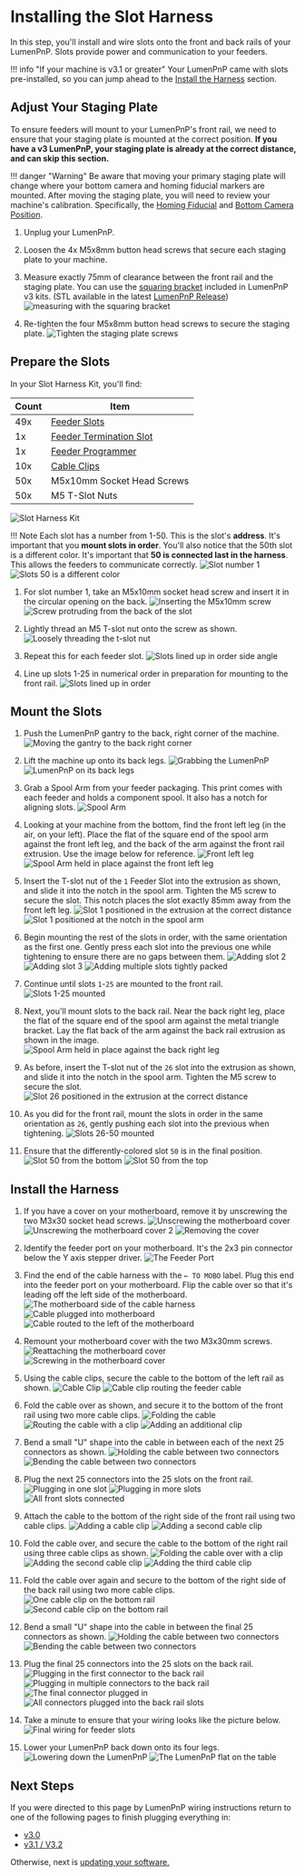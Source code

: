 # Installing the Slot Harness

In this step, you'll install and wire slots onto the front and back rails of your LumenPnP. Slots provide power and communication to your feeders.

!!! info "If your machine is v3.1 or greater"
    Your LumenPnP came with slots pre-installed, so you can jump ahead to the [Install the Harness](#install-the-harness) section.

## Adjust Your Staging Plate

To ensure feeders will mount to your LumenPnP's front rail, we need to ensure that your staging plate is mounted at the correct position. **If you have a v3 LumenPnP, your staging plate is already at the correct distance, and can skip this section.**

!!! danger "Warning"
    Be aware that moving your primary staging plate will change where your bottom camera and homing fiducial markers are mounted. After moving the staging plate, you will need to review your machine's calibration. Specifically, the [Homing Fiducial](../../openpnp/calibration/4-homing-fiducial/#tuning-the-homing-fiducial) and [Bottom Camera Position](../../openpnp/calibration/7-bottom-camera-position/).

1. Unplug your LumenPnP.

2. Loosen the 4x M5x8mm button head screws that secure each staging plate to your machine.

3. Measure exactly 75mm of clearance between the front rail and the staging plate. You can use the [squaring bracket](https://github.com/opulo-inc/lumenpnp/blob/main/pnp/cad/FDM/squaring-bracket.FCStd) included in LumenPnP v3 kits. (STL available in the latest [LumenPnP Release](https://github.com/opulo-inc/lumenpnp/releases))
  ![measuring with the squaring bracket](img/staging-plate-spacing.webp)

1. Re-tighten the four M5x8mm button head screws to secure the staging plate.
   ![Tighten the staging plate screws](img/staging-right-screw-1.webp)

## Prepare the Slots

In your Slot Harness Kit, you'll find:

| Count | Item                                |
| ----- | ----------------------------------- |
| 49x   | [Feeder Slots][slot-url]            |
| 1x    | [Feeder Termination Slot][slot-url] |
| 1x    | [Feeder Programmer][slot-url]       |
| 10x   | [Cable Clips][clip-url]             |
| 50x   | M5x10mm Socket Head Screws          |
| 50x   | M5 T-Slot Nuts                      |

![Slot Harness Kit](img/IMG_1969.webp)

!!! Note
    Each slot has a number from 1-50. This is the slot's **address**. It's important that you **mount slots in order**. You'll also notice that the 50th slot is a different color. It's important that **50 is connected last in the harness**. This allows the feeders to communicate correctly.
      ![Slot number 1](img/IMG_2023.webp)
      ![Slots 50 is a different color](img/IMG_1973.webp)

1. For slot number 1, take an M5x10mm socket head screw and insert it in the circular opening on the back.
   ![Inserting the M5x10mm screw](img/IMG_2026.webp)
   ![Screw protruding from the back of the slot](img/IMG_2027.webp)

2. Lightly thread an M5 T-slot nut onto the screw as shown.
   ![Loosely threading the t-slot nut](img/IMG_2029.webp)

3. Repeat this for each feeder slot.
   ![Slots lined up in order side angle](img/IMG_2039.webp)

4. Line up slots 1-25 in numerical order in preparation for mounting to the front rail.
   ![Slots lined up in order](img/IMG_2038.webp)

## Mount the Slots

1. Push the LumenPnP gantry to the back, right corner of the machine.
   ![Moving the gantry to the back right corner](img/IMG_1959.webp)
2. Lift the machine up onto its back legs.
   ![Grabbing the LumenPnP](img/IMG_1962.webp)
   ![LumenPnP on its back legs](img/IMG_1963.webp)
3. Grab a Spool Arm from your feeder packaging. This print comes with each feeder and holds a component spool. It also has a notch for aligning slots.
   ![Spool Arm](img/IMG_1968.webp)

4. Looking at your machine from the bottom, find the front left leg (in the air, on your left). Place the flat of the square end of the spool arm against the front left leg, and the back of the arm against the front rail extrusion. Use the image below for reference.
   ![Front left leg](img/IMG_2030.webp)
   ![Spool Arm held in place against the front left leg](img/IMG_2032.webp)

5. Insert the T-slot nut of the `1` Feeder Slot into the extrusion as shown, and slide it into the notch in the spool arm. Tighten the M5 screw to secure the slot. This notch places the slot exactly 85mm away from the front left leg.
   ![Slot 1 positioned in the extrusion at the correct distance](img/IMG_2034.webp)
   ![Slot 1 positioned at the notch in the spool arm](img/IMG_2037.webp)

6. Begin mounting the rest of the slots in order, with the same orientation as the first one. Gently press each slot into the previous one while tightening to ensure there are no gaps between them.
   ![Adding slot 2](img/IMG_2044.webp)
   ![Adding slot 3](img/IMG_2045.webp)
   ![Adding multiple slots tightly packed](img/IMG_2049.webp)

7. Continue until slots `1`-`25` are mounted to the front rail.
   ![Slots 1-25 mounted](img/IMG_2047.webp)

8. Next, you'll mount slots to the back rail. Near the back right leg, place the flat of the square end of the spool arm against the metal triangle bracket. Lay the flat back of the arm against the back rail extrusion as shown in the image.
   ![Spool Arm held in place against the back right leg](img/IMG_2057.webp)

9. As before, insert the T-slot nut of the `26` slot into the extrusion as shown, and slide it into the notch in the spool arm. Tighten the M5 screw to secure the slot.
   ![Slot 26 positioned in the extrusion at the correct distance](img/IMG_2059.webp)

10. As you did for the front rail, mount the slots in order in the same orientation as `26`, gently pushing each slot into the previous when tightening.
   ![Slots 26-50 mounted](img/IMG_2062.webp)

11. Ensure that the differently-colored slot `50` is in the final position.
   ![Slot 50 from the bottom](img/IMG_2065.webp)
   ![Slot 50 from the top](img/IMG_2069.webp)

## Install the Harness

1. If you have a cover on your motherboard, remove it by unscrewing the two M3x30 socket head screws.
   ![Unscrewing the motherboard cover](img/IMG_2073.webp)
   ![Unscrewing the motherboard cover 2](img/IMG_2075.webp)
   ![Removing the cover](img/IMG_2076.webp)

2. Identify the feeder port on your motherboard. It's the 2x3 pin connector below the Y axis stepper driver.
  ![The Feeder Port](img/IMG_2081.webp)

3. Find the end of the cable harness with the `← TO MOBO` label. Plug this end into the feeder port on your motherboard. Flip the cable over so that it's leading off the left side of the motherboard.
   ![The motherboard side of the cable harness](img/IMG_2084.webp)
   ![Cable plugged into motherboard](img/IMG_2089.webp)
   ![Cable routed to the left of the motherboard](img/IMG_2090.webp)

4. Remount your motherboard cover with the two M3x30mm screws.
   ![Reattaching the motherboard cover](img/IMG_2093.webp)
   ![Screwing in the motherboard cover](img/IMG_2094.webp)

5. Using the cable clips, secure the cable to the bottom of the left rail as shown.
   ![Cable Clip](img/IMG_2096.webp)
   ![Cable clip routing the feeder cable](img/IMG_2098.webp)

6. Fold the cable over as shown, and secure it to the bottom of the front rail using two more cable clips.
   ![Folding the cable](img/IMG_2099.webp)
   ![Routing the cable with a clip](img/IMG_2100.webp)
   ![Adding an additional clip](img/IMG_2101.webp)

7. Bend a small "U" shape into the cable in between each of the next 25 connectors as shown.
   ![Holding the cable between two connectors](img/IMG_2131.webp)
   ![Bending the cable between two connectors](img/IMG_2132.webp)

8. Plug the next 25 connectors into the 25 slots on the front rail.
   ![Plugging in one slot](img/IMG_2102.webp)
   ![Plugging in more slots](img/IMG_2103.webp)
   ![All front slots connected](img/IMG_2105.webp)

9. Attach the cable to the bottom of the right side of the front rail using two cable clips.
   ![Adding a cable clip](img/IMG_2108.webp)
   ![Adding a second cable clip](img/IMG_2109.webp)

10. Fold the cable over, and secure the cable to the bottom of the right rail using three cable clips as shown.
   ![Folding the cable over with a clip](img/IMG_2110.webp)
   ![Adding the second cable clip](img/IMG_2111.webp)
   ![Adding the third cable clip](img/IMG_2112.webp)

11. Fold the cable over again and secure to the bottom of the right side of the back rail using two more cable clips.
   ![One cable clip on the bottom rail](img/IMG_2113.webp)
   ![Second cable clip on the bottom rail](img/IMG_2114.webp)

12. Bend a small "U" shape into the cable in between the final 25 connectors as shown.
   ![Holding the cable between two connectors](img/IMG_2131.webp)
   ![Bending the cable between two connectors](img/IMG_2132.webp)

13. Plug the final 25 connectors into the 25 slots on the back rail.
   ![Plugging in the first connector to the back rail](img/IMG_2115.webp)
   ![Plugging in multiple connectors to the back rail](img/IMG_2116.webp)
   ![The final connector plugged in](img/IMG_2117.webp)
   ![All connectors plugged into the back rail slots](img/IMG_2119.webp)

14. Take a minute to ensure that your wiring looks like the picture below.
   ![Final wiring for feeder slots](img/IMG_2120.webp)

15. Lower your LumenPnP back down onto its four legs.
   ![Lowering down the LumenPnP](img/IMG_2122.webp)
   ![The LumenPnP flat on the table](img/IMG_2125.webp)

## Next Steps

If you were directed to this page by LumenPnP wiring instructions return to one of the following pages to finish plugging everything in:

* [v3.0](/semi-assembly/wiring/#finalize-wiring)
* [v3.1 / V3.2](/semi-assembly-3-1/wiring-3-1/#finalize-wiring)

Otherwise, next is [updating your software.](../3-software-update)

[clip-url]: https://github.com/opulo-inc/lumenpnp/blob/main/pnp/cad/FDM/extrusion-cable-clip.FCStd
[slot-url]: https://github.com/opulo-inc/feeder
